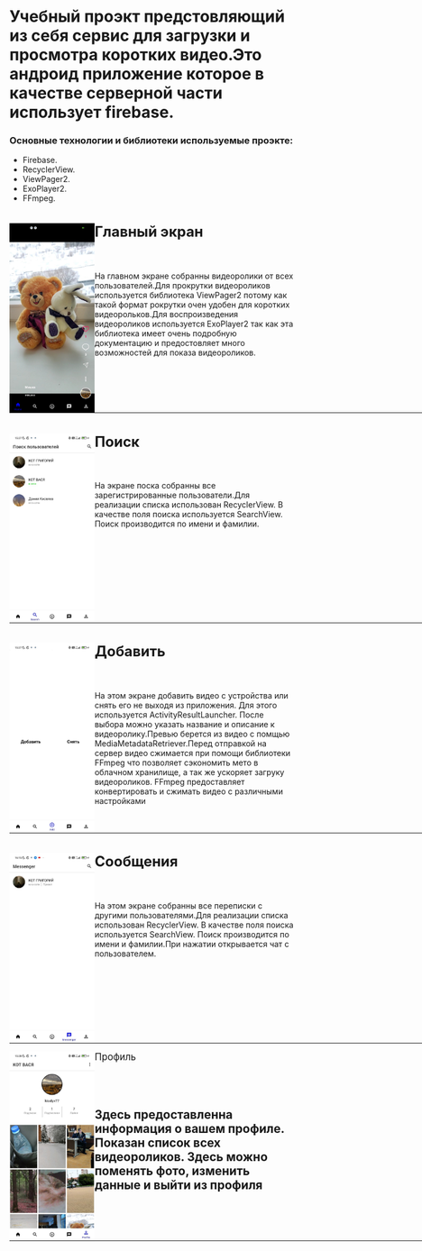 <p><h1>Учебный проэкт предстовляющий из себя сервис для загрузки и просмотра коротких видео.Это андроид приложение которое в качестве серверной части использует firebase.</h1></p>
<p><h3>Основные технологии и библиотеки используемые проэкте:</h3></p>

- Firebase.
- RecyclerView.
- ViewPager2.
- ExoPlayer2.
- FFmpeg.

<img src="https://github.com/kiselyv77/RsesTok/blob/master/screenshots/Home.jpg" width="30%" height="30%" align="left" />
<big><h2>Главный экран</h2></big>
<br>
<p>На главном экране собранны видеоролики от всех пользователей.Для прокрутки видеороликов используется библиотека ViewPager2 потому как такой формат рокрутки очен удобен для коротких видеорольков.Для воспроизведения видеороликов используется ExoPlayer2 так как эта библиотека имеет очень подробную документацию и предостовляет много возможностей для показа видеороликов.</p>
<hr align="center" color="#fff" size="1" width="860px" />

<img src="https://github.com/kiselyv77/RsesTok/blob/master/screenshots/Search.jpg" width="30%" height="30%" align="left" />
<big><h2>Поиск</h2></big>
<br>
<p>На экране поска собранны все зарегистрированные пользователи.Для реализации списка использован RecyclerView. В качестве поля поиска используется SearchView. Поиск производится по имени и фамилии.</p>
<hr align="center" color="#fff" size="1" width="860px" />

<img src="https://github.com/kiselyv77/RsesTok/blob/master/screenshots/Add.jpg" width="30%" height="30%" align="left" />
<big><h2>Добавить</h2></big>
<br>
<p>На этом экране добавить видео с устройства или снять его не выходя из приложения. Для этого  используется ActivityResultLauncher. После выбора можно указать название и описание к видеоролику.Превью берется из видео с помщью MediaMetadataRetriever.Перед отправкой на сервер видео сжимается при помощи библиотеки FFmpeg что позволяет сэкономить мето в облачном хранилище, а так же ускоряет загруку видеороликов. FFmpeg предоставляет конвертировать и сжимать видео с различными настройками</p>
<hr align="center" color="#fff" size="1" width="860px" />

<img src="https://github.com/kiselyv77/RsesTok/blob/master/screenshots/Messenger.jpg" width="30%" height="30%" align="left" />
<big><h2>Сообщения</h2></big>
<br>
<p>На этом экране собранны все переписки с другими пользователями.Для реализации списка использован RecyclerView. В качестве поля поиска используется SearchView. Поиск производится по имени и фамилии.При нажатии открывается чат с пользователем.</p>
<hr align="center" color="#fff" size="1" width="860px" />

<img src="https://github.com/kiselyv77/RsesTok/blob/master/screenshots/Profile.jpg" width="30%" height="30%" align="left" />
<big></h2>Профиль<h2></big>
<br>
<p>Здесь предоставленна информация о вашем профиле. Показан список всех видеороликов. Здесь можно поменять фото, изменить данные и выйти из профиля</p>
<hr align="center" color="#fff" size="1" width="860px" />






    
    
